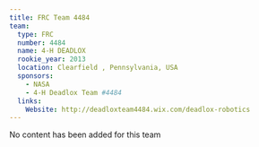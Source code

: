 ```yaml
---
title: FRC Team 4484
team:
  type: FRC
  number: 4484
  name: 4-H DEADLOX
  rookie_year: 2013
  location: Clearfield , Pennsylvania, USA
  sponsors:
    - NASA
    - 4-H Deadlox Team #4484
  links:
    Website: http://deadloxteam4484.wix.com/deadlox-robotics
---
```

No content has been added for this team